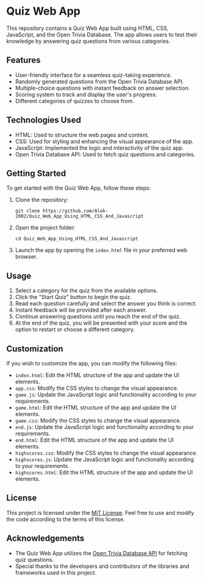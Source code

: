 # Quiz Web App



This repository contains a Quiz Web App built using HTML, CSS, JavaScript, and the Open Trivia Database. The app allows users to test their knowledge by answering quiz questions from various categories.


## Features

- User-friendly interface for a seamless quiz-taking experience.
- Randomly generated questions from the Open Trivia Database API.
- Multiple-choice questions with instant feedback on answer selection.
- Scoring system to track and display the user's progress.
- Different categories of quizzes to choose from.

## Technologies Used

- HTML: Used to structure the web pages and content.
- CSS: Used for styling and enhancing the visual appearance of the app.
- JavaScript: Implemented the logic and interactivity of the quiz app.
- Open Trivia Database API: Used to fetch quiz questions and categories.

## Getting Started

To get started with the Quiz Web App, follow these steps:

1. Clone the repository:

   ```
   git clone https://github.com/Alok-2002/Quiz_Web_App_Using_HTML_CSS_And_Javascript
   ```

2. Open the project folder:

   ```
   cd Quiz_Web_App_Using_HTML_CSS_And_Javascript
   ```

3. Launch the app by opening the `index.html` file in your preferred web browser.

## Usage

1. Select a category for the quiz from the available options.
2. Click the "Start Quiz" button to begin the quiz.
3. Read each question carefully and select the answer you think is correct.
4. Instant feedback will be provided after each answer.
5. Continue answering questions until you reach the end of the quiz.
6. At the end of the quiz, you will be presented with your score and the option to restart or choose a different category.

## Customization

If you wish to customize the app, you can modify the following files:

- `index.html`: Edit the HTML structure of the app and update the UI elements.
- `app.css`: Modify the CSS styles to change the visual appearance.
- `game.js`: Update the JavaScript logic and functionality according to your requirements.
- `game.html`: Edit the HTML structure of the app and update the UI elements.
- `game.css`: Modify the CSS styles to change the visual appearance.
- `end.js`: Update the JavaScript logic and functionality according to your requirements.
- `end.html`: Edit the HTML structure of the app and update the UI elements.
- `highscores.css`: Modify the CSS styles to change the visual appearance.
- `highscores.js`: Update the JavaScript logic and functionality according to your requirements.
- `highscores.html`: Edit the HTML structure of the app and update the UI elements.


## License

This project is licensed under the [MIT License](LICENSE). Feel free to use and modify the code according to the terms of this license.

## Acknowledgements

- The Quiz Web App utilizes the [Open Trivia Database API](https://opentdb.com) for fetching quiz questions.
- Special thanks to the developers and contributors of the libraries and frameworks used in this project.

